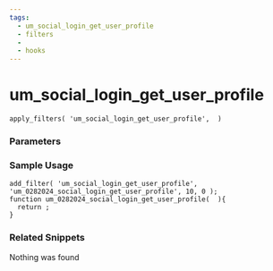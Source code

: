 ```yaml
---
tags: 
  - um_social_login_get_user_profile
  - filters
  - 
  - hooks
---
```

# um\_social\_login\_get\_user\_profile

``` php:no-line-numbers
apply_filters( 'um_social_login_get_user_profile',  )
```
<div class='hook-sep'></div>

### Parameters

<div class='hook-sep'></div>



### Sample Usage

``` php:no-line-numbers
add_filter( 'um_social_login_get_user_profile', 'um_0282024_social_login_get_user_profile', 10, 0 );
function um_0282024_social_login_get_user_profile(  ){
  return ;
}
```
<div class='hook-sep'></div>



### Related Snippets

Nothing was found

